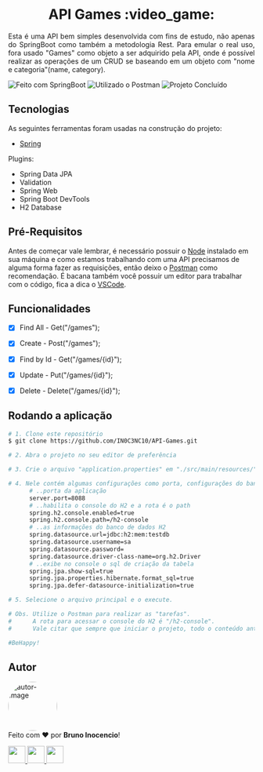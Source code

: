<!-- Título -->
<h1 align="center" id="title">API Games :video_game:</h1>

<!-- Descrição -->
<p align="justify">
  Esta é uma API bem simples desenvolvida com fins de estudo, não apenas do SpringBoot como também a metodologia Rest. Para emular o real uso, fora usado "Games" como objeto a ser adquirido pela API, onde é possível realizar as operações de um CRUD se baseando em um objeto com "nome e categoria"(name, category).
</p>


<!-- Shield -->
<p>
	<img src="https://img.shields.io/badge/Made%20with-Spring Boot-6DB33F?style=for-the-badge&logo=spring&logoColor=6DB33F" title="Feito com SpringBoot" alt="Feito com SpringBoot"></img>
  <img src="https://img.shields.io/badge/Used-Postman-FF6C37?style=for-the-badge&logo=postman&logoColor=FF6C37" title="Utilizado o Postman" alt="Utilizado o Postman"></img>
  <!--<img src="https://img.shields.io/badge/Status-Working-F08705?style=for-the-badge" title="Status do Projeto: Trabalhando" alt="Projeto em Andamento"></img>-->
  <img src="https://img.shields.io/badge/Status-Done-blue?style=for-the-badge" title="Status do Projeto: Concluído" alt="Projeto Concluído"></img>
</p>


<!-- Tecnologias -->
<h2 align="left" id="tecnologias">Tecnologias</h2>

As seguintes ferramentas foram usadas na construção do projeto:

- [Spring](https://spring.io/)

Plugins:

- Spring Data JPA
- Validation
- Spring Web
- Spring Boot DevTools
- H2 Database


<!-- Pré-Requisitos -->
<h2 align="left" id="pre">Pré-Requisitos</h2>

Antes de começar vale lembrar, é necessário possuir o [Node](https://nodejs.org/en/) instalado em sua máquina e como estamos trabalhando com uma API precisamos de alguma forma fazer as requisições, então deixo o [Postman](https://www.postman.com/downloads/) como recomendação. É bacana também você possuir um editor para trabalhar com o código, fica a dica o [VSCode](https://code.visualstudio.com/download).


<!-- Features -->
<h2 align="left" id="conteúdo">Funcionalidades</h2>

- [x] Find All - Get("/games");
- [x] Create - Post("/games");
- [x] Find by Id - Get("/games/{id}");
- [x] Update - Put("/games/{id}");
- [x] Delete - Delete("/games/{id}");


<!-- Executando o programa -->
<h2 align="left" id="run">Rodando a aplicação</h2>

```bash
# 1. Clone este repositório
$ git clone https://github.com/IN0C3NC10/API-Games.git

# 2. Abra o projeto no seu editor de preferência

# 3. Crie o arquivo "application.properties" em "./src/main/resources/"

# 4. Nele contém algumas configurações como porta, configurações do banco e etc, segue os dados presentes no meu:
      # ..porta da aplicação
      server.port=8088
      # ..habilita o console do H2 e a rota é o path
      spring.h2.console.enabled=true
      spring.h2.console.path=/h2-console
      # ..as informações do banco de dados H2
      spring.datasource.url=jdbc:h2:mem:testdb
      spring.datasource.username=sa
      spring.datasource.password=
      spring.datasource.driver-class-name=org.h2.Driver
      # ..exibe no console o sql de criação da tabela
      spring.jpa.show-sql=true
      spring.jpa.properties.hibernate.format_sql=true
      spring.jpa.defer-datasource-initialization=true

# 5. Selecione o arquivo principal e o execute.

# Obs. Utilize o Postman para realizar as "tarefas".
#      A rota para acessar o console do H2 é "/h2-console".
#      Vale citar que sempre que iniciar o projeto, todo o conteúdo anterior é deletado e os 2 objetos na "main" são inseridos.

#BeHappy!
```

<!-- Autor -->
<h2 align="left" id="autor">Autor</h2>
<p>
	<a href="https://github.com/IN0C3NC10">
		<img style="border-radius: 50%;" src="https://avatars.githubusercontent.com/u/73368174?v=4" width="100px;" alt="autor-image" title="IN0C3NC10"/>
	</a>
	<br />
	Feito com ❤️ por <strong>Bruno Inocencio</strong>!
</p>

<p align="left">
  <!-- Outlook -->
  <a href="mailto:bruno.inocencio@fatec.sp.gov.br" alt="Outlook" target="_blank">
    <img height="35" src="https://img.shields.io/badge/Outlook-00001a?style=for-the-badge&logo=microsoft-outlook&logoColor=0078D4" />
  </a>
  <!-- Linkedin -->
  <a href="https://cutt.ly/nQlVjQV" alt="Linkedin" target="_blank">
    <img height="35" src="https://img.shields.io/badge/-LinkedIn-00001a?style=for-the-badge&logo=linkedin&logoColor=%230077B5" />
  </a>
  <!-- GitHub -->
  <a href="https://github.com/IN0C3NC10" alt="GitHub" target="_blank">
    <img height="35" src="https://img.shields.io/badge/GitHub-100000?style=for-the-badge&logo=github&logoColor=white" />
  </a>
</p>
